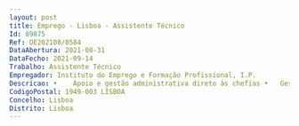 ```yaml
--- 
layout: post
title: Emprego - Lisboa - Assistente Técnico
Id: 89875
Ref: OE202108/0584
DataAbertura: 2021-08-31
DataFecho: 2021-09-14
Trabalho: Assistente Técnico
Empregador: Instituto do Emprego e Formação Profissional, I.P.
Descricao: •	Apoio e gestão administrativa direto às chefias •	Gestão de informação e organização de processos relacionados com projetos de arquitetura engenharia, empreitadas, património nos sistemas de informação e arquivo físico.
CodigoPostal: 1949-003 LISBOA
Concelho: Lisboa
Distrito: Lisboa
--- 
```

